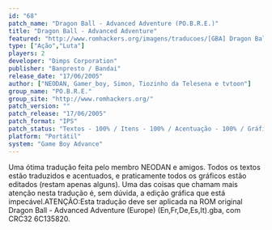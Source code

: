 ```yaml
---
id: "68"
patch_name: "Dragon Ball - Advanced Adventure (PO.B.R.E.)"
title: "Dragon Ball - Advanced Adventure"
featured: "http://www.romhackers.org/imagens/traducoes/[GBA] Dragon Ball - Advanced Adventure - POBRE - 1.png"
type: ["Ação","Luta"]
players: 2
developer: "Dimps Corporation"
publisher: "Banpresto / Bandai"
release_date: "17/06/2005"
author: ["NEODAN, Gamer_boy, Simon, Tiozinho da Telesena e tvtoon"]
group_name: "PO.B.R.E."
group_site: "http://www.romhackers.org/"
patch_version: ""
patch_release: "17/06/2005"
patch_format: "IPS"
patch_status: "Textos - 100% / Itens - 100% / Acentuação - 100% / Gráficos - 99% / Total - 99%"
platform: "Portátil"
system: "Game Boy Advance"
---
```


Uma ótima tradução feita pelo membro NEODAN e amigos. Todos os textos estão traduzidos e acentuados, e praticamente todos os gráficos estão editados (restam apenas alguns). Uma das coisas que chamam mais atenção nesta tradução é, sem dúvida, a edição gráfica que está impecável.ATENÇÃO:Esta tradução deve ser aplicada na ROM original Dragon Ball - Advanced Adventure (Europe) (En,Fr,De,Es,It).gba, com CRC32 6C135820.